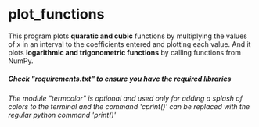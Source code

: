 # plot_functions

This program plots **quaratic and cubic** functions by multiplying the values of x in an interval to the coefficients entered and plotting each value. And it plots **logarithmic and trigonometric functions** by calling functions from NumPy.

##### Check "requirements.txt" to ensure you have the required libraries

###### The module "termcolor" is optional and used only for adding a splash of colors to the terminal and the command 'cprint()' can be replaced with the regular python command 'print()'

